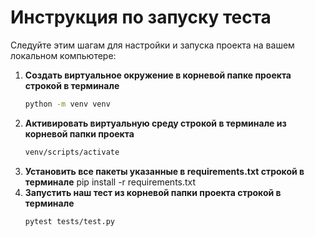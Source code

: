 # Инструкция по запуску теста
Следуйте этим шагам для настройки и запуска проекта на вашем локальном компьютере:
1. **Создать виртуальное окружение в корневой папке проекта строкой в терминале**
    ```bash
    python -m venv venv
3. **Активировать виртуальную среду строкой в терминале из корневой папки проекта**
    ```bash
   venv/scripts/activate
5. **Установить все пакеты указанные в requirements.txt строкой в терминале**
   pip install -r requirements.txt
6. **Запустить наш тест из корневой папки проекта строкой в терминале**
    ```bash
   pytest tests/test.py
